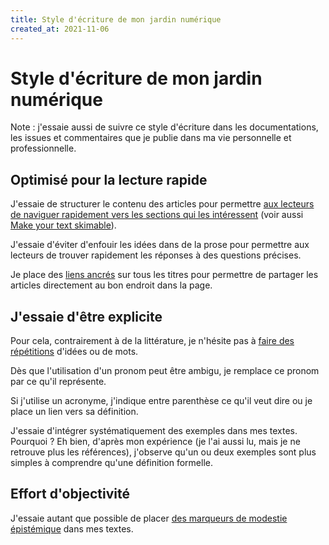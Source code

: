 ```yaml
---
title: Style d'écriture de mon jardin numérique
created_at: 2021-11-06
---
```


# Style d'écriture de mon jardin numérique

Note : j'essaie aussi de suivre ce style d'écriture dans les documentations,
les issues et commentaires que je publie dans ma vie personnelle et
professionnelle.

## Optimisé pour la lecture rapide

J'essaie de structurer le contenu des articles pour permettre [aux lecteurs de naviguer rapidement vers les sections qui
les intéressent](https://www.writethedocs.org/guide/writing/docs-principles/#skimmable) (voir aussi [Make your text skimable](https://www.heinrichhartmann.com/posts/writing/#make-your-text-skimable)).

J'essaie d'éviter d'enfouir les idées dans de la prose pour permettre aux lecteurs de trouver rapidement les réponses à
des questions précises.

Je place des [liens ancrés](https://fr.wikipedia.org/wiki/Hyperlien#Types_de_liens) sur tous les titres pour permettre
de partager les articles directement au bon endroit dans la page.

## J'essaie d'être explicite

Pour cela, contrairement à de la littérature, je n'hésite pas à [faire des
répétitions](https://www.writethedocs.org/guide/writing/docs-principles/#arid) d'idées ou de mots.

Dès que l'utilisation d'un pronom peut être ambigu, je remplace ce pronom par ce qu'il représente.

Si j'utilise un acronyme, j'indique entre parenthèse ce qu'il veut dire ou je place un lien vers sa définition.

J'essaie d'intégrer systématiquement des exemples dans mes textes.<br />
Pourquoi ? Eh bien, d'après mon expérience (je l'ai aussi lu, mais je ne retrouve plus les références), j'observe qu'un
ou deux exemples sont plus simples à comprendre qu'une définition formelle.

## Effort d'objectivité

J'essaie autant que possible de placer [des marqueurs de modestie
épistémique](https://www.youtube.com/watch?v=qRfDboU1gs4) dans mes textes.
